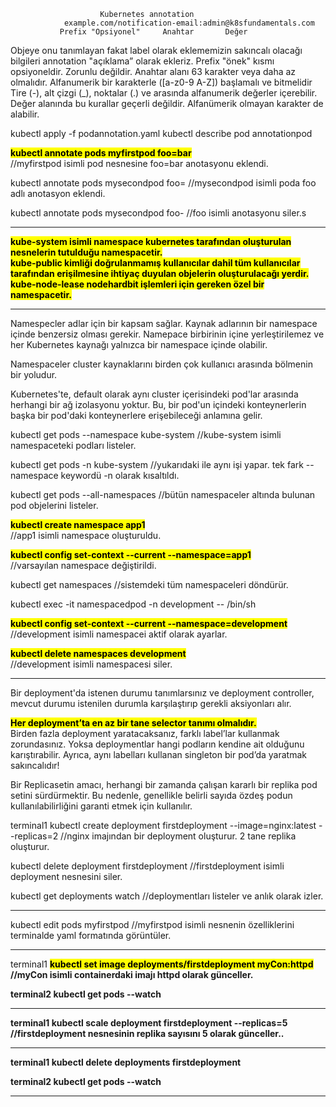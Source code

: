 
						Kubernetes annotation
				example.com/notification-email:admin@k8sfundamentals.com
			   Prefix "Opsiyonel"  	  Anahtar		Değer


Objeye onu tanımlayan fakat label olarak eklememizin sakıncalı olacağı bilgileri annotation "açıklama” olarak ekleriz.
Prefix "önek" kısmı opsiyoneldir. Zorunlu değildir.
Anahtar alanı 63 karakter veya daha az olmalıdır.
Alfanumerik bir karakterle ([a-z0-9 A-Z]) başlamalı ve bitmelidir
Tire (-), alt çizgi (_), noktalar (.) ve arasında alfanumerik değerler içerebilir.
Değer alanında bu kurallar geçerli değildir. Alfanümerik olmayan karakter de alabilir.


kubectl apply -f podannotation.yaml
kubectl describe pod annotationpod

<b><mark>kubectl annotate pods myfirstpod foo=bar</mark></b><br>
//myfirstpod isimli pod nesnesine foo=bar anotasyonu eklendi.

kubectl annotate pods mysecondpod foo=
//mysecondpod isimli poda foo adlı anotasyon eklendi.


kubectl annotate pods mysecondpod foo-
//foo isimli anotasyonu siler.s


-------------------------------------------------------------------------------------------------

<b><mark>kube-system isimli namespace kubernetes tarafından oluşturulan nesnelerin tutulduğu namespacetir.</mark></b><br>
<b><mark>kube-public kimliği doğrulanmamış kullanıcılar dahil tüm kullanıcılar tarafından erişilmesine
ihtiyaç duyulan objelerin oluşturulacağı yerdir.</mark></b><br>
<b><mark>kube-node-lease nodehardbit işlemleri için gereken özel bir namespacetir.</mark></b><br>

-------------------------------------------------------------------------------------------------
				
Namespecler adlar için bir kapsam sağlar.
Kaynak adlarının bir namespace içinde benzersiz olması gerekir.
Namepace birbirinin içine yerleştirilemez ve her 
Kubernetes kaynağı yalnızca bir namespace içinde olabilir.

Namespaceler cluster kaynaklarını birden çok kullanıcı arasında bölmenin bir yoludur.
			
Kubernetes'te, default olarak aynı cluster içerisindeki pod'lar arasında herhangi bir ağ izolasyonu yoktur. 
Bu, bir pod'un içindeki konteynerlerin başka bir pod'daki konteynerlere erişebileceği anlamına gelir.

kubectl get pods --namespace kube-system
//kube-system isimli namespaceteki podları listeler.

kubectl get pods -n kube-system
//yukarıdaki ile aynı işi yapar. tek fark --namespace keywordü -n olarak kısaltıldı.

kubectl get pods --all-namespaces
//bütün namespaceler altında bulunan pod objelerini listeler.


<b><mark>kubectl create namespace app1</mark></b><br>
//app1 isimli namespace oluşturuldu.

<b><mark>kubectl config set-context --current --namespace=app1</mark></b><br>
//varsayılan namespace değiştirildi.

kubectl get namespaces
//sistemdeki tüm namespaceleri döndürür.

kubectl exec -it namespacedpod -n development -- /bin/sh

<b><mark>kubectl config set-context --current --namespace=development</mark></b><br>
//development isimli namespacei aktif olarak ayarlar.

<b><mark>kubectl delete namespaces development</mark></b><br>
//development isimli namespacesi siler.

-------------------------------------------------------------------------------------------------

Bir deployment'da istenen durumu tanımlarsınız ve deployment controller, mevcut durumu istenilen durumla karşılaştırıp gerekli aksiyonları alır.

<b><mark>Her deployment’ta en az bir tane selector tanımı olmalıdır.</mark></b><br>
Birden fazla deployment yaratacaksanız, farklı label’lar kullanmak zorundasınız. 
Yoksa deploymentlar hangi podların kendine ait olduğunu karıştırabilir. 
Ayrıca, aynı labelları kullanan singleton bir pod’da yaratmak sakıncalıdır!

Bir Replicasetin amacı, herhangi bir zamanda çalışan kararlı bir replika pod setini sürdürmektir.
Bu nedenle, genellikle belirli sayıda özdeş podun kullanılabilirliğini garanti etmek için kullanılır.



terminal1
kubectl create deployment firstdeployment --image=nginx:latest --replicas=2
//nginx imajından bir deployment oluşturur. 2 tane replika oluşturur.

kubectl delete deployment firstdeployment
//firstdeployment isimli deployment nesnesini siler.


kubectl get deployments watch
//deploymentları listeler ve anlık olarak izler.


-----------------------------------

kubectl edit pods myfirstpod
//myfirstpod isimli nesnenin özelliklerini terminalde yaml formatında görüntüler.


-----------------------------------

terminal1
<b><mark>kubectl set image deployments/firstdeployment myCon:httpd</mark><b></br>
//myCon isimli containerdaki imajı httpd olarak günceller.

terminal2
kubectl get pods --watch

---------------------------------

terminal1
kubectl scale deployment firstdeployment --replicas=5
//firstdeployment nesnesinin replika sayısını 5 olarak günceller..

---------------------------------

terminal1
kubectl delete deployments firstdeployment

terminal2
kubectl get pods --watch

-------------------------------------------------------------------------------------------------



















